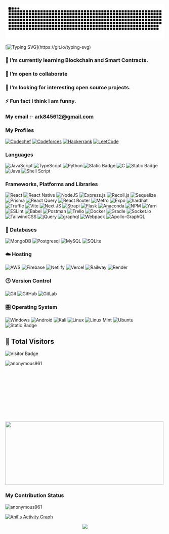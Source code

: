 ![snake gif](https://github.com/anonymous961/anonymous961/blob/output/github-contribution-grid-snake-dark.svg)

[![Typing SVG](https://readme-typing-svg.demolab.com?font=Fira+Code&size=25&duration=2500&pause=1000&width=435&lines=Hey!+Welcome+to+my+profile.;I'm+Anil.)](https://git.io/typing-svg)

### 🌱 I’m currently learning **Blockchain and Smart Contracts.**

### 👯 I’m open to collaborate

### 🤝 I’m looking for **interesting open source projects.**

### ⚡ Fun fact **I think I am funny.**

### My email :- ark845612@gmail.com

### My Profiles

[![Codechef](https://img.shields.io/endpoint?style=for-the-badge&url=https%3A%2F%2Fcp-rating-api.vercel.app%2Fbadge%2Fcodechef%2Fanil_rockzz11&cacheSeconds=86400)](https://www.codechef.com/users/anil_rockzz11)
[![Codeforces](https://img.shields.io/endpoint?style=for-the-badge&url=https%3A%2F%2Fcp-rating-api.vercel.app%2Fbadge%2Fcodeforces%2FAnil_rockzz&cacheSeconds=86400)](https://codeforces.com/profile/Anil_rockzz)
[![Hackerrank](https://img.shields.io/badge/-Hackerrank-2EC866?style=for-the-badge&logo=HackerRank&logoColor=white&link=https://www.hackerrank.com/ark845612)](https://www.hackerrank.com/ark845612)
[![LeetCode](https://img.shields.io/endpoint?style=for-the-badge&url=https%3A%2F%2Fcp-rating-api.vercel.app%2Fbadge%2Fleetcode%2FAnonymous961&cacheSeconds=86400)](https://leetcode.com/Anonymous961/) 



### **Languages**

![JavaScript](https://img.shields.io/badge/javascript-%23323330.svg?style=for-the-badge&logo=javascript&logoColor=%23F7DF1E)
![TypeScript](https://img.shields.io/badge/typescript-%23007ACC.svg?style=for-the-badge&logo=typescript&logoColor=white)
![Python](https://img.shields.io/badge/python-3670A0?style=for-the-badge&logo=python&logoColor=ffdd54)
![Static Badge](https://img.shields.io/badge/Solidty-gray?style=for-the-badge&logo=solidity)
![C](https://img.shields.io/badge/c-%2300599C.svg?style=for-the-badge&logo=c&logoColor=white)
![Static Badge](https://img.shields.io/badge/c%2B%2B-blue?style=for-the-badge&logo=c%2B%2B)
![Java](https://img.shields.io/badge/java-%23ED8B00.svg?style=for-the-badge&logo=java&logoColor=white)
![Shell Script](https://img.shields.io/badge/shell_script-%23121011.svg?style=for-the-badge&logo=gnu-bash&logoColor=white)


### **Frameworks, Platforms and Libraries**

![React](https://img.shields.io/badge/react-%2320232a.svg?style=for-the-badge&logo=react&logoColor=%2361DAFB)
![React Native](https://img.shields.io/badge/Reactnative-blue?style=for-the-badge&logo=react&logoColor=white)
![NodeJS](https://img.shields.io/badge/node.js-6DA55F?style=for-the-badge&logo=node.js&logoColor=white)
![Express.js](https://img.shields.io/badge/express.js-%23404d59.svg?style=for-the-badge&logo=express&logoColor=%2361DAFB)
![Recoil.js](https://img.shields.io/badge/recoil.js-blue?style=for-the-badge&logo=recoil&logoColor=white)
![Sequelize](https://img.shields.io/badge/Sequelize-blue?style=for-the-badge&logo=sequelize)
![Prisma](https://img.shields.io/badge/Prisma-3982CE?style=for-the-badge&logo=Prisma&logoColor=white)
![React Query](https://img.shields.io/badge/-React%20Query-FF4154?style=for-the-badge&logo=react%20query&logoColor=white)
![React Router](https://img.shields.io/badge/React_Router-CA4245?style=for-the-badge&logo=react-router&logoColor=white)
![Metro](https://img.shields.io/badge/metro-darkblue?style=for-the-badge&logo=metro&logoColor=white)
![Expo](https://img.shields.io/badge/expo-1C1E24?style=for-the-badge&logo=expo&logoColor=#D04A37)
![hardhat](https://img.shields.io/badge/hardhat-black?style=for-the-badge&logoColor=yellow)
![Truffle](https://img.shields.io/badge/Truffle-gray?style=for-the-badge&logo=truffle)
![Vite](https://img.shields.io/badge/vite-%23646CFF.svg?style=for-the-badge&logo=vite&logoColor=white)
![Next JS](https://img.shields.io/badge/Next-black?style=for-the-badge&logo=next.js&logoColor=white)
![Strapi](https://img.shields.io/badge/strapi.js-purple?style=for-the-badge&logo=strapi&logoColor=white)
![Flask](https://img.shields.io/badge/flask-%23000.svg?style=for-the-badge&logo=flask&logoColor=white)
![Anaconda](https://img.shields.io/badge/Anaconda-%2344A833.svg?style=for-the-badge&logo=anaconda&logoColor=white)
![NPM](https://img.shields.io/badge/NPM-%23000000.svg?style=for-the-badge&logo=npm&logoColor=white)
![Yarn](https://img.shields.io/badge/yarn-%232C8EBB.svg?style=for-the-badge&logo=yarn&logoColor=white)
![ESLint](https://img.shields.io/badge/ESLint-4B3263?style=for-the-badge&logo=eslint&logoColor=white)
![Babel](https://img.shields.io/badge/Babel-F9DC3e?style=for-the-badge&logo=babel&logoColor=black)
![Postman](https://img.shields.io/badge/Postman-FF6C37?style=for-the-badge&logo=postman&logoColor=white)
![Trello](https://img.shields.io/badge/Trello-%23026AA7.svg?style=for-the-badge&logo=Trello&logoColor=white)
![Docker](https://img.shields.io/badge/docker-%230db7ed.svg?style=for-the-badge&logo=docker&logoColor=white)
![Gradle](https://img.shields.io/badge/Gradle-02303A.svg?style=for-the-badge&logo=Gradle&logoColor=white)
![Socket.io](https://img.shields.io/badge/Socket.io-black?style=for-the-badge&logo=socket.io&badgeColor=010101)
![TailwindCSS](https://img.shields.io/badge/tailwindcss-%2338B2AC.svg?style=for-the-badge&logo=tailwind-css&logoColor=white)
![jQuery](https://img.shields.io/badge/jquery-%230769AD.svg?style=for-the-badge&logo=jquery&logoColor=white)
![graphql](https://img.shields.io/badge/graphql-purple?style=for-the-badge&logo=graphql&logoColor=white)
![Webpack](https://img.shields.io/badge/webpack-%238DD6F9.svg?style=for-the-badge&logo=webpack&logoColor=black)
![Apollo-GraphQL](https://img.shields.io/badge/-ApolloGraphQL-311C87?style=for-the-badge&logo=apollo-graphql)

### **💾 Databases**
![MongoDB](https://img.shields.io/badge/MongoDB-%234ea94b.svg?style=for-the-badge&logo=mongodb&logoColor=white)
![Postgresql](https://img.shields.io/badge/postgresql-4169e1?style=for-the-badge&logo=postgresql&logoColor=white)
![MySQL](https://img.shields.io/badge/mysql-%2300f.svg?style=for-the-badge&logo=mysql&logoColor=white)
![SQLite](https://img.shields.io/badge/sqlite-%2307405e.svg?style=for-the-badge&logo=sqlite&logoColor=white)

### **☁️ Hosting**
![AWS](https://img.shields.io/badge/AWS-%23FF9900.svg?style=for-the-badge&logo=amazon-aws&logoColor=white)
![Firebase](https://img.shields.io/badge/firebase-%23039BE5.svg?style=for-the-badge&logo=firebase)
![Netlify](https://img.shields.io/badge/netlify-%23000000.svg?style=for-the-badge&logo=netlify&logoColor=#00C7B7)
![Vercel](https://img.shields.io/badge/vercel-%23000000.svg?style=for-the-badge&logo=vercel&logoColor=white)
![Railway](https://img.shields.io/badge/Railway-black?style=for-the-badge&logo=railway&logoColor=white)
![Render](https://img.shields.io/badge/render-black?style=for-the-badge&logo=render&logoColor=white)

### **🕓 Version Control**

![Git](https://img.shields.io/badge/git-%23F05033.svg?style=for-the-badge&logo=git&logoColor=white)
![GitHub](https://img.shields.io/badge/github-%23121011.svg?style=for-the-badge&logo=github&logoColor=white)
![GitLab](https://img.shields.io/badge/gitlab-%23181717.svg?style=for-the-badge&logo=gitlab&logoColor=white)


### **🎛️ Operating System**

![Windows](https://img.shields.io/badge/Windows-0078D6?style=for-the-badge&logo=windows&logoColor=white)
![Android](https://img.shields.io/badge/Android-3DDC84?style=for-the-badge&logo=android&logoColor=white)
![Kali](https://img.shields.io/badge/Kali-268BEE?style=for-the-badge&logo=kalilinux&logoColor=white)
![Linux](https://img.shields.io/badge/Linux-FCC624?style=for-the-badge&logo=linux&logoColor=black)
![Linux Mint](https://img.shields.io/badge/Linux%20Mint-87CF3E?style=for-the-badge&logo=Linux%20Mint&logoColor=white)
![Ubuntu](https://img.shields.io/badge/Ubuntu-E95420?style=for-the-badge&logo=ubuntu&logoColor=white)
![Static Badge](https://img.shields.io/badge/Fedora-blue?style=for-the-badge&logo=fedora&logoColor=white)

## 👀 Total Visitors

![Visitor Badge](https://komarev.com/ghpvc/?username=Anonymous961&color=blueviolet&style=for-the-badge&label=Visitors+Here)

<p><img align="left" src="https://github-readme-stats.vercel.app/api/top-langs?username=anonymous961&show_icons=true&locale=en&layout=compact&langs_count=8&theme=tokyonight&hide_border=true" height="192px" alt="anonymous961" /></p>

<p>&nbsp;<img align="center" src="https://github-readme-stats.vercel.app/api?username=anonymous961&show_icons=true&locale=en&hide=issues&count_private=true&theme=tokyonight&include_all_commits=true&hide_border=true" height="200px" width="500px" /></p>

<H3><b>My Contribution Status</b></H3>
<p><img align="center" src="http://github-readme-streak-stats.herokuapp.com?user=anonymous961&theme=algolia" alt="anonymous961" alt="anonymous961" /></p>
<a href="#">
<img alt="Anil's Activity Graph" src="https://github-readme-activity-graph.vercel.app/graph?username=Anonymous961&theme=tokyo-night&hide_border=true"/>
</a>
<p align="center">
     <img src="https://capsule-render.vercel.app/api?type=waving&color=gradient&height=120&section=footer"/>
</p>
